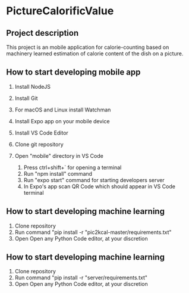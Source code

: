 # PictureCalorificValue

## Project description

This project is an mobile application for calorie-counting based on machinery learned estimation of calorie content of the dish on a picture.

## How to start developing mobile app

1.  Install NodeJS 
2.  Install Git
3.  For macOS and Linux install Watchman
4.	Install Expo app on your mobile device
5.	Install VS Code Editor
6.  Clone git repository
7.  Open "mobile" directory in VS Code 

    1.  Press ctrl+shift+` for opening a terminal
    2.  Run "npm install" command
    3.  Run "expo start" command for starting developers server
    4.  In Expo's app scan QR Code which should appear in VS Code terminal
	
	
## How to start developing machine learning

1.  Clone repository
2.  Run command "pip install -r "pic2kcal-master/requirements.txt"
3.  Open Open any Python Code editor, at your discretion

## How to start developing machine learning

1.  Clone repository
2.  Run command "pip install -r "server/requirements.txt"
3.  Open Open any Python Code editor, at your discretion
	
	


